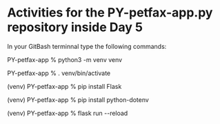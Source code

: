  # Activities for the PY-petfax-app.py repository inside Day 5 
 
  In your GitBash terminnal type the following commands: 

  PY-petfax-app % python3 -m venv venv

  PY-petfax-app % . venv/bin/activate 

  (venv) PY-petfax-app % pip install Flask 

 (venv) PY-petfax-app % pip install python-dotenv

 (venv) PY-petfax-app % flask run --reload

